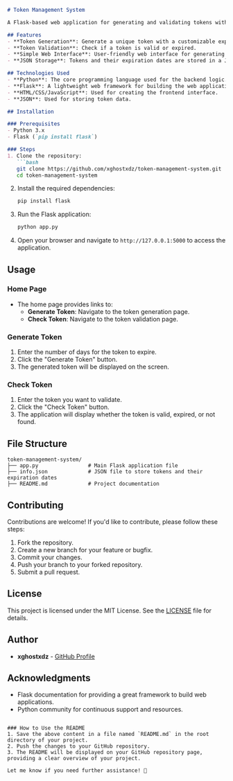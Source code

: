 
```markdown
# Token Management System

A Flask-based web application for generating and validating tokens with expiration dates. This project allows users to generate unique tokens that expire after a specified number of days and check the validity of existing tokens.

## Features
- **Token Generation**: Generate a unique token with a customizable expiration period (in days).
- **Token Validation**: Check if a token is valid or expired.
- **Simple Web Interface**: User-friendly web interface for generating and checking tokens.
- **JSON Storage**: Tokens and their expiration dates are stored in a JSON file (`info.json`).

## Technologies Used
- **Python**: The core programming language used for the backend logic.
- **Flask**: A lightweight web framework for building the web application.
- **HTML/CSS/JavaScript**: Used for creating the frontend interface.
- **JSON**: Used for storing token data.

## Installation

### Prerequisites
- Python 3.x
- Flask (`pip install flask`)

### Steps
1. Clone the repository:
   ```bash
   git clone https://github.com/xghostxdz/token-management-system.git
   cd token-management-system
   ```

2. Install the required dependencies:
   ```bash
   pip install flask
   ```

3. Run the Flask application:
   ```bash
   python app.py
   ```

4. Open your browser and navigate to `http://127.0.0.1:5000` to access the application.

## Usage

### Home Page
- The home page provides links to:
  - **Generate Token**: Navigate to the token generation page.
  - **Check Token**: Navigate to the token validation page.

### Generate Token
1. Enter the number of days for the token to expire.
2. Click the "Generate Token" button.
3. The generated token will be displayed on the screen.

### Check Token
1. Enter the token you want to validate.
2. Click the "Check Token" button.
3. The application will display whether the token is valid, expired, or not found.

## File Structure
```
token-management-system/
├── app.py                # Main Flask application file
├── info.json             # JSON file to store tokens and their expiration dates
├── README.md             # Project documentation
```

## Contributing
Contributions are welcome! If you'd like to contribute, please follow these steps:
1. Fork the repository.
2. Create a new branch for your feature or bugfix.
3. Commit your changes.
4. Push your branch to your forked repository.
5. Submit a pull request.

## License
This project is licensed under the MIT License. See the [LICENSE](LICENSE) file for details.

## Author
- **xghostxdz** - [GitHub Profile](https://github.com/xghostxdz)

## Acknowledgments
- Flask documentation for providing a great framework to build web applications.
- Python community for continuous support and resources.
```

### How to Use the README
1. Save the above content in a file named `README.md` in the root directory of your project.
2. Push the changes to your GitHub repository.
3. The README will be displayed on your GitHub repository page, providing a clear overview of your project.

Let me know if you need further assistance! 🚀
